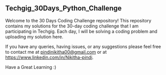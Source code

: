 ## Techgig_30Days_Python_Challenge

Welcome to the 30 Days Coding Challenge repository! This repository contains my solutions for the 30-day coding challenge that I am participating in Techgig. Each day, I will be solving a coding problem and uploading my solution here.

If you have any queries, having issues, or any suggestions please feel free to contact me at pindinikitha00@gmail.com or at https://www.linkedin.com/in/Nikitha-pindi.

Have a Great Learning :)        
 
